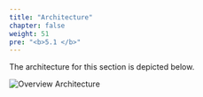 ```yaml
---
title: "Architecture"
chapter: false
weight: 51
pre: "<b>5.1 </b>"
---
```


The architecture for this section is depicted below.

![Overview Architecture](/images/eks-arch.png)
